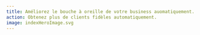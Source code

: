 ```yaml
---
title: Améliorez le bouche à oreille de votre business auomatiquement.
action: Obtenez plus de clients fidèles automatiquement.
image: indexHeroImage.svg
---
```

